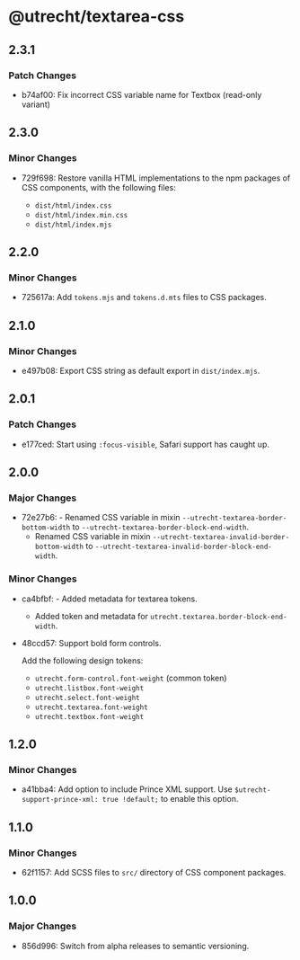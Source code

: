 # @utrecht/textarea-css

## 2.3.1

### Patch Changes

- b74af00: Fix incorrect CSS variable name for Textbox (read-only variant)

## 2.3.0

### Minor Changes

- 729f698: Restore vanilla HTML implementations to the npm packages of CSS components, with the following files:

  - `dist/html/index.css`
  - `dist/html/index.min.css`
  - `dist/html/index.mjs`

## 2.2.0

### Minor Changes

- 725617a: Add `tokens.mjs` and `tokens.d.mts` files to CSS packages.

## 2.1.0

### Minor Changes

- e497b08: Export CSS string as default export in `dist/index.mjs`.

## 2.0.1

### Patch Changes

- e177ced: Start using `:focus-visible`, Safari support has caught up.

## 2.0.0

### Major Changes

- 72e27b6: - Renamed CSS variable in mixin `--utrecht-textarea-border-bottom-width` to `--utrecht-textarea-border-block-end-width`.
  - Renamed CSS variable in mixin `--utrecht-textarea-invalid-border-bottom-width` to `--utrecht-textarea-invalid-border-block-end-width`.

### Minor Changes

- ca4bfbf: - Added metadata for textarea tokens.
  - Added token and metadata for `utrecht.textarea.border-block-end-width`.
- 48ccd57: Support bold form controls.

  Add the following design tokens:

  - `utrecht.form-control.font-weight` (common token)
  - `utrecht.listbox.font-weight`
  - `utrecht.select.font-weight`
  - `utrecht.textarea.font-weight`
  - `utrecht.textbox.font-weight`

## 1.2.0

### Minor Changes

- a41bba4: Add option to include Prince XML support. Use `$utrecht-support-prince-xml: true !default;` to enable this option.

## 1.1.0

### Minor Changes

- 62f1157: Add SCSS files to `src/` directory of CSS component packages.

## 1.0.0

### Major Changes

- 856d996: Switch from alpha releases to semantic versioning.
